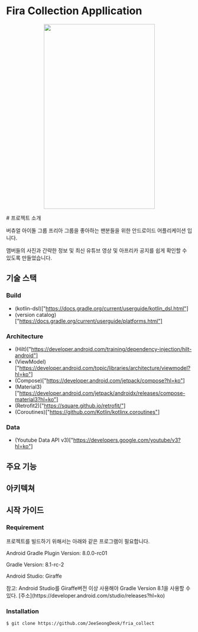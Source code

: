 # Fira Collection Appllication
<p align="center">
  <img src="pictures/app_home_picture.gif" width="300" height="500">
</p>
# 프로젝트 소개
<p>버츄얼 아이돌 그룹 프리아 그룹을 좋아하는 팬분들을 위한 안드로이드 어플리케이션 입니다.</p>
<p>맴버들의 사진과 간략한 정보 및 최신 유튜브 영상 및 아프리카 공지를 쉽게 확인할 수 있도록 만들었습니다.</p>

## 기술 스택
### Build
- (kotlin-dsl)["https://docs.gradle.org/current/userguide/kotlin_dsl.html"]
- (version catalog)["https://docs.gradle.org/current/userguide/platforms.html"]
### Architecture
- (Hilt)["https://developer.android.com/training/dependency-injection/hilt-android"]
- (ViewModel)["https://developer.android.com/topic/libraries/architecture/viewmodel?hl=ko"]
- (Compose)["https://developer.android.com/jetpack/compose?hl=ko"]
- (Material3)["https://developer.android.com/jetpack/androidx/releases/compose-material3?hl=ko"]
- (Retrofit2)["https://square.github.io/retrofit/"]
- (Coroutines)["https://github.com/Kotlin/kotlinx.coroutines"]

### Data
- (Youtube Data API v3)["https://developers.google.com/youtube/v3?hl=ko"]

## 주요 기능

## 아키텍쳐

## 시작 가이드
### Requirement
<p>프로젝트를 빌드하기 위해서는 아래와 같은 프로그램이 필요합니다.</p>
<p>Android Gradle Plugin Version: 8.0.0-rc01</p>
<p>Gradle Version: 8.1-rc-2</p>
<p>Android Studio: Giraffe</p>
<p>참고: Android Studio를 Giraffe버전 이상 사용해야 Gradle Version 8.1을 사용할 수 있다. [주소](https://developer.android.com/studio/releases?hl=ko)</p>

### Installation
``` bash
$ git clone https://github.com/JeeSeongDeok/fria_collect
```